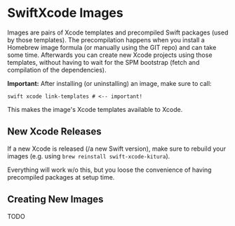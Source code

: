 # SwiftXcode Images

Images are pairs of Xcode templates and precompiled Swift packages 
(used by those templates).
The precompilation happens when you install a Homebrew image formula
(or manually using the GIT repo) and can take some time.
Afterwards you can create new Xcode projects using those templates,
without having to wait for the SPM bootstrap (fetch and compilation
of the dependencies).

**Important:** After installing (or uninstalling) an image, make sure to call:

```shell
swift xcode link-templates # <-- important!
```

This makes the image's Xcode templates available to Xcode.

## New Xcode Releases

If a new Xcode is released (/a new Swift version),
make sure to rebuild your images 
(e.g. using `brew reinstall swift-xcode-kitura`).

Everything will work w/o this, but you loose the convenience of having
precompiled packages at setup time.

## Creating New Images

TODO
